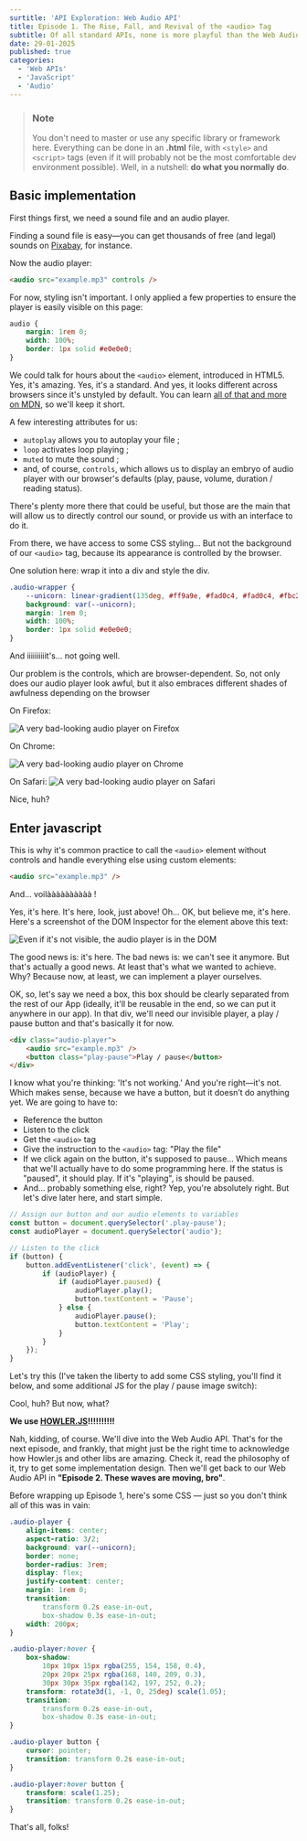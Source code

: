 ```yaml
---
surtitle: 'API Exploration: Web Audio API'
title: Episode 1. The Rise, Fall, and Revival of the <audio> Tag
subtitle: Of all standard APIs, none is more playful than the Web Audio API (at least in my opinion). Let's add some CSS rainbow magic to your music!
date: 29-01-2025
published: true
categories:
  - 'Web APIs'
  - 'JavaScript'
  - 'Audio'
---
```


<script>
  import AudioPlayer from '$lib/AudioPlayer.svelte';
  import Cube from '$lib/Cube.svelte';
</script>

> ### Note
>
> You don't need to master or use any specific library or framework here.
> Everything can be done in an **.html** file, with `<style>` and `<script>` tags (even if it will probably not be the most comfortable dev environment possible).
> Well, in a nutshell: **do what you normally do**.

## Basic implementation

First things first, we need a sound file and an audio player.

Finding a sound file is easy—you can get thousands of free (and legal) sounds on [Pixabay](https://pixabay.com/en/music/search/), for instance.

Now the audio player:

<AudioPlayer src="/audio/example.mp3" className="content-audio-1" />

```html
<audio src="example.mp3" controls />
```

For now, styling isn't important. I only applied a few properties to ensure the player is easily visible on this page:

```css
audio {
	margin: 1rem 0;
	width: 100%;
	border: 1px solid #e0e0e0;
}
```

We could talk for hours about the `<audio>` element, introduced in HTML5. Yes, it's amazing. Yes, it's a standard. And yes, it looks different across browsers since it's unstyled by default. You can learn [all of that and more on MDN](https://developer.mozilla.org/en/docs/Web/HTML/Element/audio), so we'll keep it short.

A few interesting attributes for us:

- <Cube className="content-li" /> `autoplay` allows you to autoplay your file ;
- <Cube className="content-li" /> `loop` activates loop playing ;
- <Cube className="content-li" /> `muted` to mute the sound ;
- <Cube className="content-li" /> and, of course, `controls`, which allows us to display an embryo of audio player with our browser's defaults (play, pause, volume, duration / reading status).

There's plenty more there that could be useful, but those are the main that will allow us to directly control our sound, or provide us with an interface to do it.

From there, we have access to some CSS styling... But not the background of our `<audio>` tag, because its appearance is controlled by the browser.

One solution here: wrap it into a div and style the div.

```css
.audio-wrapper {
	--unicorn: linear-gradient(135deg, #ff9a9e, #fad0c4, #fad0c4, #fbc2eb, #a18cd1, #8ec5fc, #a6c1ee);
	background: var(--unicorn);
	margin: 1rem 0;
	width: 100%;
	border: 1px solid #e0e0e0;
}
```

<div class="audio-wrapper-2">
  <AudioPlayer src="/audio/example.mp3" className="content-audio-2" />
</div>

And iiiiiiiiiit's... not going well.

Our problem is the controls, which are browser-dependent. So, not only does our audio player look awful, but it also embraces different shades of awfulness depending on the browser

On Firefox:

![A very bad-looking audio player on Firefox](/imgs/audioplayer-firefox.jpg)

On Chrome:

![A very bad-looking audio player on Chrome](/imgs/audioplayer-chrome.jpg)

On Safari:
![A very bad-looking audio player on Safari](/imgs/audioplayer-safari.jpg)

Nice, huh?

## Enter javascript

This is why it's common practice to call the `<audio>` element without controls and handle everything else using custom elements:

```html
<audio src="example.mp3" />
```

And... voilàààààààààà !

<AudioPlayer src="/audio/example.mp3" hasControls={false} />

Yes, it's here. It's here, look, just above! Oh... OK, but believe me, it's here. Here's a screenshot of the DOM Inspector for the element above this text:

![Even if it's not visible, the audio player is in the DOM](/imgs/audioplayer-invisible.jpg)

The good news is: it's here. The bad news is: we can't see it anymore. But that's actually a good news. At least that's what we wanted to achieve. Why? Because now, at least, we can implement a player ourselves.

OK, so, let's say we need a box, this box should be clearly separated from the rest of our App (ideally, it'll be reusable in the end, so we can put it anywhere in our app). In that div, we'll need our invisible player, a play / pause button and that's basically it for now.

```html
<div class="audio-player">
	<audio src="example.mp3" />
	<button class="play-pause">Play / pause</button>
</div>
```

<div class="audio-player">
	<audio src="example.mp3" />
	<button>Play / pause</button>
</div>

I know what you're thinking: 'It's not working.' And you're right—it's not. Which makes sense, because we have a button, but it doesn’t do anything yet. We are going to have to:

- <Cube className="content-li" /> Reference the button
- <Cube className="content-li" /> Listen to the click
- <Cube className="content-li" /> Get the `<audio>` tag
- <Cube className="content-li" /> Give the instruction to the `<audio>` tag: "Play the file"
- <Cube className="content-li" /> If we click again on the button, it's supposed to pause... Which means that we'll actually have to do some programming here. If the status is "paused", it should play. If it's "playing", is should be paused.
- <Cube className="content-li" /> And… probably something else, right? Yep, you're absolutely right. But let's dive later here, and start simple.

```javascript
// Assign our button and our audio elements to variables
const button = document.querySelector('.play-pause');
const audioPlayer = document.querySelector('audio');

// Listen to the click
if (button) {
	button.addEventListener('click', (event) => {
		if (audioPlayer) {
			if (audioPlayer.paused) {
				audioPlayer.play();
				button.textContent = 'Pause';
			} else {
				audioPlayer.pause();
				button.textContent = 'Play';
			}
		}
	});
}
```

Let's try this (I've taken the liberty to add some CSS styling, you'll find it below, and some additional JS for the play / pause image switch):

<AudioPlayer src="/audio/example.mp3" className="with-wrapper-1" wrapperClassName="wrapper-1" hasControls={false} buttonText="Play / pause" />

Cool, huh? But now, what?

**We use [HOWLER.JS](https://github.com/goldfire/howler.js#)!!!!!!!!!!**

Nah, kidding, of course. We'll dive into the Web Audio API. That's for the next episode, and frankly, that might just be the right time to acknowledge how Howler.js and other libs are amazing. Check it, read the philosophy of it, try to get some implementation design. Then we'll get back to our Web Audio API in **"Episode 2. These waves are moving, bro"**.

Before wrapping up Episode 1, here's some CSS — just so you don't think all of this was in vain:

```css
.audio-player {
	align-items: center;
	aspect-ratio: 3/2;
	background: var(--unicorn);
	border: none;
	border-radius: 3rem;
	display: flex;
	justify-content: center;
	margin: 1rem 0;
	transition:
		transform 0.2s ease-in-out,
		box-shadow 0.3s ease-in-out;
	width: 200px;
}

.audio-player:hover {
	box-shadow:
		10px 10px 15px rgba(255, 154, 158, 0.4),
		20px 20px 25px rgba(168, 140, 209, 0.3),
		30px 30px 35px rgba(142, 197, 252, 0.2);
	transform: rotate3d(1, -1, 0, 25deg) scale(1.05);
	transition:
		transform 0.2s ease-in-out,
		box-shadow 0.3s ease-in-out;
}

.audio-player button {
	cursor: pointer;
	transition: transform 0.2s ease-in-out;
}

.audio-player:hover button {
	transform: scale(1.25);
	transition: transform 0.2s ease-in-out;
}
```

That's all, folks!
